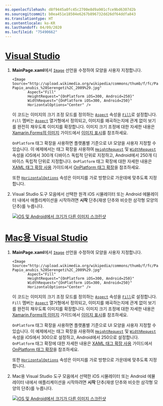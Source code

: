 ```yaml
---
ms.openlocfilehash: d8f9445a0fc45c2700e8d9a901cfce9bd6307d2b
ms.sourcegitcommit: b0ea451e18504e6267b896732dd26df64ddfa843
ms.translationtype: HT
ms.contentlocale: ko-KR
ms.lasthandoff: 04/09/2020
ms.locfileid: "75490662"
---
```

# <a name="visual-studio"></a>[Visual Studio](#tab/vswin)

1. **MainPage.xaml**에서 [`Image`](xref:Xamarin.Forms.Image) 선언을 수정하여 모양을 사용자 지정합니다.

    ```xaml
    <Image Source="http://upload.wikimedia.org/wikipedia/commons/thumb/f/fc/Papio_anubis_%28Serengeti%2C_2009%29.jpg/200px-Papio_anubis_%28Serengeti%2C_2009%29.jpg"
           Aspect="Fill"
           HeightRequest="{OnPlatform iOS=300, Android=250}"
           WidthRequest="{OnPlatform iOS=300, Android=250}"
           HorizontalOptions="Center" />
    ```

    이 코드는 이미지의 크기 조정 모드를 정의하는 [`Aspect`](xref:Xamarin.Forms.Image.Aspect) 속성을 [`Fill`](xref:Xamarin.Forms.Aspect.Fill)로 설정합니다. `Fill` 멤버는 [`Aspect`](xref:Xamarin.Forms.Aspect) 열거형에서 정의되고, 이미지를 왜곡하는지에 관계 없이 보기를 완전히 채우도록 이미지를 확장합니다. 이미지 크기 조정에 대한 자세한 내용은 [Xamarin.Forms의 이미지](~/xamarin-forms/user-interface/images.md) 가이드에서 [이미지 표시](~/xamarin-forms/user-interface/images.md#display-images)를 참조하세요.

    `OnPlatform` 태그 확장을 사용하면 플랫폼별 기준으로 UI 모양을 사용자 지정할 수 있습니다. 이 예제에서는 태그 확장을 사용하여 [`HeightRequest`](xref:Xamarin.Forms.VisualElement.HeightRequest) 및 [`WidthRequest`](xref:Xamarin.Forms.VisualElement.WidthRequest) 속성을 iOS에서 300개 디바이스 독립적 단위로 지정하고, Android에서 250개 디바이스 독립적 단위로 지정합니다. `OnPlatform` 태그 확장에 대한 자세한 내용은 [XAML 태그 확장 사용](~/xamarin-forms/xaml/markup-extensions/consuming.md) 가이드에서 [OnPlatform 태그 확장](~/xamarin-forms/xaml/markup-extensions/consuming.md#onplatform)을 참조하세요.

    또한 [`HorizontalOptions`](xref:Xamarin.Forms.View.HorizontalOptions) 속성은 이미지를 가로 방향으로 가운데에 맞추도록 지정합니다.

1. Visual Studio 도구 모음에서 선택한 원격 iOS 시뮬레이터 또는 Android 에뮬레이터 내에서 애플리케이션을 시작하려면 **시작** 단추(재생 단추와 비슷한 삼각형 모양의 단추)를 누릅니다.

    [![iOS 및 Android에서 크기가 다른 이미지 스크린샷](../images/customize-appearance.png "플랫폼 단위로 크기가 지정된 이미지")](../images/customize-appearance-large.png#lightbox "플랫폼 단위로 크기가 지정된 이미지")

# <a name="visual-studio-for-mac"></a>[Mac용 Visual Studio](#tab/vsmac)

1. **MainPage.xaml**에서 [`Image`](xref:Xamarin.Forms.Image) 선언을 수정하여 모양을 사용자 지정합니다.

    ```xaml
    <Image Source="http://upload.wikimedia.org/wikipedia/commons/thumb/f/fc/Papio_anubis_%28Serengeti%2C_2009%29.jpg/200px-Papio_anubis_%28Serengeti%2C_2009%29.jpg"
           Aspect="Fill"
           HeightRequest="{OnPlatform iOS=300, Android=250}"
           WidthRequest="{OnPlatform iOS=300, Android=250}"
           HorizontalOptions="Center" />
    ```

    이 코드는 이미지의 크기 조정 모드를 정의하는 [`Aspect`](xref:Xamarin.Forms.Image.Aspect) 속성을 [`Fill`](xref:Xamarin.Forms.Aspect.Fill)로 설정합니다. `Fill` 멤버는 [`Aspect`](xref:Xamarin.Forms.Aspect) 열거형에서 정의되고, 이미지를 왜곡하는지에 관계 없이 보기를 완전히 채우도록 이미지를 확장합니다. 이미지 크기 조정에 대한 자세한 내용은 [Xamarin.Forms의 이미지](~/xamarin-forms/user-interface/images.md) 가이드에서 [이미지 표시](~/xamarin-forms/user-interface/images.md#display-images)를 참조하세요.

    `OnPlatform` 태그 확장을 사용하면 플랫폼별 기준으로 UI 모양을 사용자 지정할 수 있습니다. 이 예제에서는 태그 확장을 사용하여 [`HeightRequest`](xref:Xamarin.Forms.VisualElement.HeightRequest) 및 [`WidthRequest`](xref:Xamarin.Forms.VisualElement.WidthRequest) 속성을 iOS에서 300으로 설정하고, Android에서 250으로 설정합니다. `OnPlatform` 태그 확장에 대한 자세한 내용은 [XAML 태그 확장 사용](~/xamarin-forms/xaml/markup-extensions/consuming.md) 가이드에서 [OnPlatform 태그 확장](~/xamarin-forms/xaml/markup-extensions/consuming.md#onplatform)을 참조하세요.

    또한 [`HorizontalOptions`](xref:Xamarin.Forms.View.HorizontalOptions) 속성은 이미지를 가로 방향으로 가운데에 맞추도록 지정합니다.

1. Mac용 Visual Studio 도구 모음에서 선택한 iOS 시뮬레이터 또는 Android 에뮬레이터 내에서 애플리케이션을 시작하려면 **시작** 단추(재생 단추와 비슷한 삼각형 모양의 단추)를 누릅니다.

    [![iOS 및 Android에서 크기가 다른 이미지 스크린샷](../images/customize-appearance.png "플랫폼 단위로 크기가 지정된 이미지")](../images/customize-appearance-large.png#lightbox "플랫폼 단위로 크기가 지정된 이미지")
